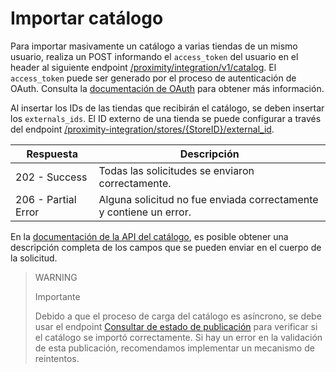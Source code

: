 # Importar catálogo

Para importar masivamente un catálogo a varias tiendas de un mismo usuario, realiza un POST informando el `access_token` del usuario en el header al siguiente endpoint [/proximity/integration/v1/catalog](/developers/es/reference/mp_delivery/_proximity_integrationcatalog/post). El `access_token` puede ser generado por el proceso de autenticación de OAuth. Consulta la [documentación de OAuth](/developers/es/docs/mp-delivery/additional-content/security/oauth/introduction) para obtener más información.

Al insertar los IDs de las tiendas que recibirán el catálogo, se deben insertar los `externals_ids`. El ID externo de una tienda se puede configurar a través del endpoint [/proximity-integration/stores/{StoreID}/external_id](/developers/es/reference/mp_delivery/_proximity-integration_stores_StoreID_external_id/put).

| Respuesta | Descripción |
|---|---|
| 202 - Success | Todas las solicitudes se enviaron correctamente. |
| 206 - Partial Error | Alguna solicitud no fue enviada correctamente y contiene un error. |

En la [documentación de la API del catálogo](/developers/es/reference/mp_delivery/_proximity_integrationcatalog/post), es posible obtener una descripción completa de los campos que se pueden enviar en el cuerpo de la solicitud.

> WARNING
>
> Importante
>
> Debido a que el proceso de carga del catálogo es asíncrono, se debe usar el endpoint [Consultar de estado de publicación](/developers/es/reference/mp_delivery/_proximity_integrationcatalog_publication_id/get) para verificar si el catálogo se importó correctamente. Si hay un error en la validación de esta publicación, recomendamos implementar un mecanismo de reintentos.
